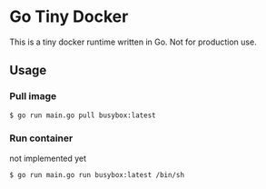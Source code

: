 # Go Tiny Docker

This is a tiny docker runtime written in Go. Not for production use.

## Usage

### Pull image

```bash
$ go run main.go pull busybox:latest
```

### Run container

not implemented yet


```bash
$ go run main.go run busybox:latest /bin/sh
```